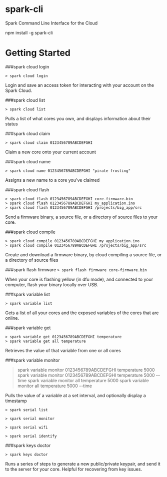 spark-cli
=========

Spark Command Line Interface for the Cloud



npm install -g spark-cli




Getting Started
===============

###spark cloud login

``` > spark cloud login ```

  Login and save an access token for interacting with your account on the Spark Cloud.


###spark cloud list

``` > spark cloud list ```

  Pulls a list of what cores you own, and displays information about their status


###spark cloud claim

``` > spark cloud claim 0123456789ABCDEFGHI  ```

  Claim a new core onto your current account


###spark cloud name

``` > spark cloud name 0123456789ABCDEFGHI "pirate frosting" ```

  Assigns a new name to a core you've claimed


###spark cloud flash


    > spark cloud flash 0123456789ABCDEFGHI core-firmware.bin
    > spark cloud flash 0123456789ABCDEFGHI my_application.ino
    > spark cloud flash 0123456789ABCDEFGHI /projects/big_app/src

  Send a firmware binary, a source file, or a directory of source files to your core.


###spark cloud compile

    > spark cloud compile 0123456789ABCDEFGHI my_application.ino
    > spark cloud compile 0123456789ABCDEFGHI /projects/big_app/src

  Create and download a firmware binary, by cloud compiling a source file, or a directory of source files


###spark flash firmware
``` > spark flash firmware core-firmware.bin ```

  When your core is flashing yellow (in dfu mode), and connected to your computer, flash your binary locally over USB.


###spark variable list

``` > spark variable list ```

  Gets a list of all your cores and the exposed variables of the cores that are online.


###spark variable get

    > spark variable get 0123456789ABCDEFGHI temperature
    > spark variable get all temperature

  Retrieves the value of that variable from one or all cores


###spark variable monitor

> spark variable monitor 0123456789ABCDEFGHI temperature 5000
> spark variable monitor 0123456789ABCDEFGHI temperature 5000 --time
> spark variable monitor all temperature 5000
> spark variable monitor all temperature 5000 --time

  Pulls the value of a variable at a set interval, and optionally display a timestamp

``` > spark serial list ```

``` > spark serial monitor ```

``` > spark serial wifi ```

``` > spark serial identify ```



###spark keys doctor

``` > spark keys doctor ```

  Runs a series of steps to generate a new public/private keypair, and send it to the server for your core.  Helpful
  for recovering from key issues.